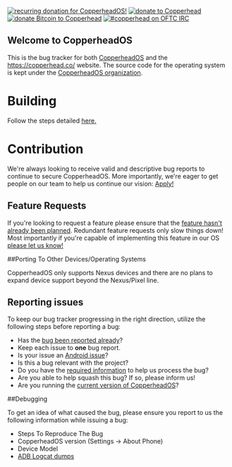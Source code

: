 [![recurring donation for CopperheadOS!](https://img.shields.io/badge/donate-patreon-green.svg)](https://patreon.com/copperheadOS)
[![donate to Copperhead](https://img.shields.io/badge/donate-paypal-green.svg)](https://paypal.me/donatecopperheadOS)
[![donate Bitcoin to Copperhead](https://img.shields.io/badge/donate-bitcoin-green.svg)](https://blockchain.info/address/1DbRzEwZar9T7KF6tE8zUxKmuj9VJhD5U6)
[![#copperhead on OFTC IRC](http://img.shields.io/badge/oftc-join%20%23copperhead-green.svg?style=flat)](https://kiwiirc.com/client/irc.oftc.net/copperhead)


## Welcome to CopperheadOS

This is the bug tracker for both [CopperheadOS](https://copperhead.co/android/) and the
https://copperhead.co/ website. The source code for the operating system is kept under the
[CopperheadOS organization](https://github.com/copperheados).

# Building

Follow the steps detailed [here.](https://copperhead.co/android/docs/building)

# Contribution

We're always looking to receive valid and descriptive bug reports to continue to secure CopperheadOS. More importantly, we're eager to get people on our team to help us continue our vision: [Apply!](mailto:team@copperhead.co)

## Feature Requests

If you're looking to request a feature please ensure
that the [feature hasn't already been planned](https://github.com/copperhead/bugtracker/labels/enhancement). Redundant feature requests only slow things down! Most importantly if you're capable of implementing
this feature in our OS [please let us know!](mailto:team@copperhead.co)

##<a name="Porting">Porting To Other Devices/Operating Systems</a>

CopperheadOS only supports Nexus devices and
there are no plans to expand device support beyond the Nexus/Pixel line.

## Reporting issues

To keep our bug tracker progressing in the right direction, utilize the following steps before reporting a bug:

* Has the [bug been reported already](https://github.com/copperhead/bugtracker/search?utf8=%E2%9C%93&q=relevant+bug&type=Code)?
* Keep each issue to **one** bug report.
* Is your issue an [Android issue](https://code.google.com/p/android/issues/list)?
* Is this a bug relevant with the project?
* Do you have the [required information](#Debugging) to help us process the bug?
* Are you able to help squash this bug? If so, please inform us!
* Are you running the [current version of CopperheadOS](https://copperhead.co/android/downloads)?

##<a name="Debugging">Debugging</a>

To get an idea of what caused the bug, please ensure you report to us the following information while issuing a bug:
* Steps To Reproduce The Bug
* CopperheadOS version (Settings -> About Phone)
* Device Model
* [ADB Logcat dumps](https://f-droid.org/wiki/page/Getting_logcat_messages_after_crash)
